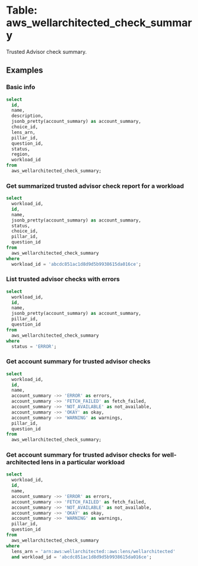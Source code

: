 # Table: aws_wellarchitected_check_summary

Trusted Advisor check summary.

## Examples

### Basic info

```sql
select
  id,
  name,
  description,
  jsonb_pretty(account_summary) as account_summary,
  choice_id,
  lens_arn,
  pillar_id,
  question_id,
  status,
  region,
  workload_id
from
  aws_wellarchitected_check_summary;
```

### Get summarized trusted advisor check report for a workload

```sql
select
  workload_id,
  id,
  name,
  jsonb_pretty(account_summary) as account_summary,
  status,
  choice_id,
  pillar_id,
  question_id
from
  aws_wellarchitected_check_summary
where
  workload_id = 'abcdc851ac1d8d9d5b9938615da016ce';
```

### List trusted advisor checks with errors

```sql
select
  workload_id,
  id,
  name,
  jsonb_pretty(account_summary) as account_summary,
  pillar_id,
  question_id
from
  aws_wellarchitected_check_summary
where
  status = 'ERROR';
```

### Get account summary for trusted advisor checks

```sql
select
  workload_id,
  id,
  name,
  account_summary ->> 'ERROR' as errors,
  account_summary ->> 'FETCH_FAILED' as fetch_failed,
  account_summary ->> 'NOT_AVAILABLE' as not_available,
  account_summary ->> 'OKAY' as okay,
  account_summary ->> 'WARNING' as warnings,
  pillar_id,
  question_id
from
  aws_wellarchitected_check_summary;
```

### Get account summary for trusted advisor checks for well-architected lens in a particular workload

```sql
select
  workload_id,
  id,
  name,
  account_summary ->> 'ERROR' as errors,
  account_summary ->> 'FETCH_FAILED' as fetch_failed,
  account_summary ->> 'NOT_AVAILABLE' as not_available,
  account_summary ->> 'OKAY' as okay,
  account_summary ->> 'WARNING' as warnings,
  pillar_id,
  question_id
from
  aws_wellarchitected_check_summary
where
  lens_arn = 'arn:aws:wellarchitected::aws:lens/wellarchitected'
  and workload_id = 'abcdc851ac1d8d9d5b9938615da016ce';
```